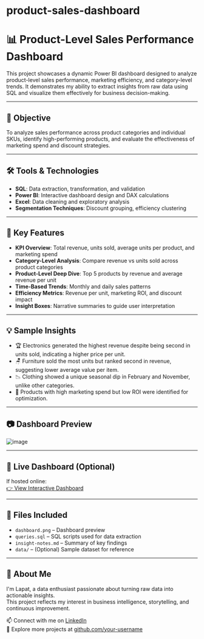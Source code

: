 # product-sales-dashboard
# 📊 Product-Level Sales Performance Dashboard

This project showcases a dynamic Power BI dashboard designed to analyze product-level sales performance, marketing efficiency, and category-level trends. It demonstrates my ability to extract insights from raw data using SQL and visualize them effectively for business decision-making.

---

## 🎯 Objective

To analyze sales performance across product categories and individual SKUs, identify high-performing products, and evaluate the effectiveness of marketing spend and discount strategies.

---

## 🛠 Tools & Technologies

- **SQL**: Data extraction, transformation, and validation  
- **Power BI**: Interactive dashboard design and DAX calculations  
- **Excel**: Data cleaning and exploratory analysis  
- **Segmentation Techniques**: Discount grouping, efficiency clustering

---

## 📌 Key Features

- **KPI Overview**: Total revenue, units sold, average units per product, and marketing spend  
- **Category-Level Analysis**: Compare revenue vs units sold across product categories  
- **Product-Level Deep Dive**: Top 5 products by revenue and average revenue per unit  
- **Time-Based Trends**: Monthly and daily sales patterns  
- **Efficiency Metrics**: Revenue per unit, marketing ROI, and discount impact  
- **Insight Boxes**: Narrative summaries to guide user interpretation

---

## 💡 Sample Insights

- 🏆 Electronics generated the highest revenue despite being second in units sold, indicating a higher price per unit.  
- 🪑 Furniture sold the most units but ranked second in revenue, suggesting lower average value per item.  
- 📉 Clothing showed a unique seasonal dip in February and November, unlike other categories.  
- 💸 Products with high marketing spend but low ROI were identified for optimization.

---

## 📷 Dashboard Preview

![image](https://github.com/user-attachments/assets/1673fd7c-d370-4cd7-979b-925e52e0ba72)


---

## 🔗 Live Dashboard (Optional)

If hosted online:  
[👉 View Interactive Dashboard](https://mailkmuttacth-my.sharepoint.com/:u:/g/personal/lapat_chai_kmutt_ac_th/Efmw_YtFCo5HmOKNqtNCNzEBkkPOJ0Ay8xPVv1j1y_nYTw?e=ak3dsW)

---

## 📁 Files Included

- `dashboard.png` – Dashboard preview  
- `queries.sql` – SQL scripts used for data extraction  
- `insight-notes.md` – Summary of key findings  
- `data/` – (Optional) Sample dataset for reference

---

## 🙋 About Me

I'm Lapat, a data enthusiast passionate about turning raw data into actionable insights.  
This project reflects my interest in business intelligence, storytelling, and continuous improvement.

📫 Connect with me on [LinkedIn](https://www.linkedin.com/in/lapat-cprd?lipi=urn%3Ali%3Apage%3Ad_flagship3_profile_view_base_contact_details%3B2PX2cEjaTeyhWZwljZF7fQ%3D%3D)  
📂 Explore more projects at [github.com/your-username](https://github.com/your-username)
